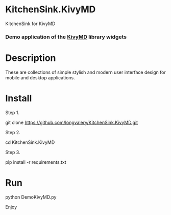 # KitchenSink.KivyMD
KitchenSink for KivyMD

### Demo application of the [KivyMD](https://github.com/longvalery/KitchenSink.KivyMD.git) library widgets

# Description
These are collections of simple stylish and modern user interface design for mobile and desktop applications.

# Install

Step 1.

git clone https://github.com/longvalery/KitchenSink.KivyMD.git

Step 2.

cd KitchenSink.KivyMD 

Step 3.

pip install -r requirements.txt 

# Run
python DemoKivyMD.py

Enjoy  

